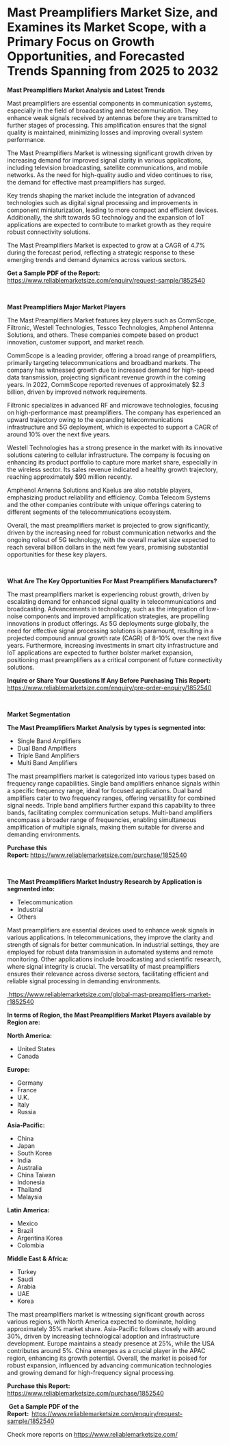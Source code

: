 <p><h1>Mast Preamplifiers Market Size, and Examines its Market Scope, with a Primary Focus on Growth Opportunities, and Forecasted Trends Spanning from 2025 to 2032</h1></p><p><strong>Mast Preamplifiers Market Analysis and Latest Trends</strong></p>
<p><p>Mast preamplifiers are essential components in communication systems, especially in the field of broadcasting and telecommunication. They enhance weak signals received by antennas before they are transmitted to further stages of processing. This amplification ensures that the signal quality is maintained, minimizing losses and improving overall system performance.</p><p>The Mast Preamplifiers Market is witnessing significant growth driven by increasing demand for improved signal clarity in various applications, including television broadcasting, satellite communications, and mobile networks. As the need for high-quality audio and video continues to rise, the demand for effective mast preamplifiers has surged.</p><p>Key trends shaping the market include the integration of advanced technologies such as digital signal processing and improvements in component miniaturization, leading to more compact and efficient devices. Additionally, the shift towards 5G technology and the expansion of IoT applications are expected to contribute to market growth as they require robust connectivity solutions.</p><p>The Mast Preamplifiers Market is expected to grow at a CAGR of 4.7% during the forecast period, reflecting a strategic response to these emerging trends and demand dynamics across various sectors.</p></p>
<p><strong>Get a Sample PDF of the Report:&nbsp;</strong> <a href="https://www.reliablemarketsize.com/enquiry/request-sample/1852540?utm_campaign=3508&utm_medium=2&utm_source=Github&utm_content=ia&utm_term=06042025&utm_id=mast-preamplifiers">https://www.reliablemarketsize.com/enquiry/request-sample/1852540</a></p>
<p>&nbsp;</p>
<p><strong>Mast Preamplifiers Major Market Players</strong></p>
<p><p>The Mast Preamplifiers Market features key players such as CommScope, Filtronic, Westell Technologies, Tessco Technologies, Amphenol Antenna Solutions, and others. These companies compete based on product innovation, customer support, and market reach.</p><p>CommScope is a leading provider, offering a broad range of preamplifiers, primarily targeting telecommunications and broadband markets. The company has witnessed growth due to increased demand for high-speed data transmission, projecting significant revenue growth in the coming years. In 2022, CommScope reported revenues of approximately $2.3 billion, driven by improved network requirements.</p><p>Filtronic specializes in advanced RF and microwave technologies, focusing on high-performance mast preamplifiers. The company has experienced an upward trajectory owing to the expanding telecommunications infrastructure and 5G deployment, which is expected to support a CAGR of around 10% over the next five years.</p><p>Westell Technologies has a strong presence in the market with its innovative solutions catering to cellular infrastructure. The company is focusing on enhancing its product portfolio to capture more market share, especially in the wireless sector. Its sales revenue indicated a healthy growth trajectory, reaching approximately $90 million recently.</p><p>Amphenol Antenna Solutions and Kaelus are also notable players, emphasizing product reliability and efficiency. Comba Telecom Systems and the other companies contribute with unique offerings catering to different segments of the telecommunications ecosystem.</p><p>Overall, the mast preamplifiers market is projected to grow significantly, driven by the increasing need for robust communication networks and the ongoing rollout of 5G technology, with the overall market size expected to reach several billion dollars in the next few years, promising substantial opportunities for these key players.</p></p>
<p>&nbsp;</p>
<p><strong>What Are The Key Opportunities For Mast Preamplifiers Manufacturers?</strong></p>
<p><p>The mast preamplifiers market is experiencing robust growth, driven by escalating demand for enhanced signal quality in telecommunications and broadcasting. Advancements in technology, such as the integration of low-noise components and improved amplification strategies, are propelling innovations in product offerings. As 5G deployments surge globally, the need for effective signal processing solutions is paramount, resulting in a projected compound annual growth rate (CAGR) of 8-10% over the next five years. Furthermore, increasing investments in smart city infrastructure and IoT applications are expected to further bolster market expansion, positioning mast preamplifiers as a critical component of future connectivity solutions.</p></p>
<p><strong>Inquire or Share Your Questions If Any Before Purchasing This Report:</strong> <a href="https://www.reliablemarketsize.com/enquiry/pre-order-enquiry/1852540?utm_campaign=3508&utm_medium=2&utm_source=Github&utm_content=ia&utm_term=06042025&utm_id=mast-preamplifiers">https://www.reliablemarketsize.com/enquiry/pre-order-enquiry/1852540</a></p>
<p>&nbsp;</p>
<p><strong>Market Segmentation</strong></p>
<p><strong>The Mast Preamplifiers Market Analysis by types is segmented into:</strong></p>
<p><ul><li>Single Band Amplifiers</li><li>Dual Band Amplifiers</li><li>Triple Band Amplifiers</li><li>Multi Band Amplifiers</li></ul></p>
<p><p>The mast preamplifiers market is categorized into various types based on frequency range capabilities. Single band amplifiers enhance signals within a specific frequency range, ideal for focused applications. Dual band amplifiers cater to two frequency ranges, offering versatility for combined signal needs. Triple band amplifiers further expand this capability to three bands, facilitating complex communication setups. Multi-band amplifiers encompass a broader range of frequencies, enabling simultaneous amplification of multiple signals, making them suitable for diverse and demanding environments.</p></p>
<p><strong>Purchase this Report:&nbsp;</strong><a href="https://www.reliablemarketsize.com/purchase/1852540?utm_campaign=3508&utm_medium=2&utm_source=Github&utm_content=ia&utm_term=06042025&utm_id=mast-preamplifiers">https://www.reliablemarketsize.com/purchase/1852540</a></p>
<p>&nbsp;</p>
<p><strong>The Mast Preamplifiers Market Industry Research by Application is segmented into:</strong></p>
<p><ul><li>Telecommunication</li><li>Industrial</li><li>Others</li></ul></p>
<p><p>Mast preamplifiers are essential devices used to enhance weak signals in various applications. In telecommunications, they improve the clarity and strength of signals for better communication. In industrial settings, they are employed for robust data transmission in automated systems and remote monitoring. Other applications include broadcasting and scientific research, where signal integrity is crucial. The versatility of mast preamplifiers ensures their relevance across diverse sectors, facilitating efficient and reliable signal processing in demanding environments.</p></p>
<p><a href="https://www.reliablemarketsize.com/global-mast-preamplifiers-market-r1852540?utm_campaign=3508&utm_medium=2&utm_source=Github&utm_content=ia&utm_term=06042025&utm_id=mast-preamplifiers">&nbsp;https://www.reliablemarketsize.com/global-mast-preamplifiers-market-r1852540</a></p>
<p><strong>In terms of Region, the Mast Preamplifiers Market Players available by Region are:</strong></p>
<p>
    <p> <strong> North America: </strong>
        <ul>
            <li>United States</li>
            <li>Canada</li>
        </ul>
        </p> 
    <p> <strong> Europe: </strong>
        <ul>
            <li>Germany</li>
            <li>France</li>
            <li>U.K.</li>
            <li>Italy</li>
            <li>Russia</li>
        </ul>
        </p> 
    <p> <strong> Asia-Pacific: </strong>
        <ul>
            <li>China</li>
            <li>Japan</li>
            <li>South Korea</li>
            <li>India</li>
            <li>Australia</li>
            <li>China Taiwan</li>
            <li>Indonesia</li>
            <li>Thailand</li>
            <li>Malaysia</li>
        </ul>
        </p> 
    <p> <strong> Latin America: </strong>
        <ul>
            <li>Mexico</li>
            <li>Brazil</li>
            <li>Argentina Korea</li>
            <li>Colombia</li>
        </ul>
        </p> 
    <p> <strong> Middle East & Africa: </strong>
        <ul>
            <li>Turkey</li>
            <li>Saudi</li>
            <li>Arabia</li>
            <li>UAE</li>
            <li>Korea</li>
        </ul>
    </p>
    </p>
<p><p>The mast preamplifiers market is witnessing significant growth across various regions, with North America expected to dominate, holding approximately 35% market share. Asia-Pacific follows closely with around 30%, driven by increasing technological adoption and infrastructure development. Europe maintains a steady presence at 25%, while the USA contributes around 5%. China emerges as a crucial player in the APAC region, enhancing its growth potential. Overall, the market is poised for robust expansion, influenced by advancing communication technologies and growing demand for high-frequency signal processing.</p></p>
<p><strong>Purchase this Report: </strong><a href="https://www.reliablemarketsize.com/purchase/1852540?utm_campaign=3508&utm_medium=2&utm_source=Github&utm_content=ia&utm_term=06042025&utm_id=mast-preamplifiers">https://www.reliablemarketsize.com/purchase/1852540</a></p>
<p>&nbsp;<strong>Get a Sample PDF of the Report:&nbsp;&nbsp;</strong><a href="https://www.reliablemarketsize.com/enquiry/request-sample/1852540?utm_campaign=3508&utm_medium=2&utm_source=Github&utm_content=ia&utm_term=06042025&utm_id=mast-preamplifiers">https://www.reliablemarketsize.com/enquiry/request-sample/1852540</a></p>
<p><strong></strong></p>
<p>Check more reports on <a href="https://www.reliablemarketsize.com/?utm_campaign=3508&utm_medium=2&utm_source=Github&utm_content=ia&utm_term=06042025&utm_id=mast-preamplifiers">https://www.reliablemarketsize.com/</a></p>